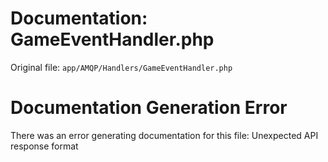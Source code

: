 # Documentation: GameEventHandler.php

Original file: `app/AMQP/Handlers/GameEventHandler.php`

# Documentation Generation Error

There was an error generating documentation for this file: Unexpected API response format